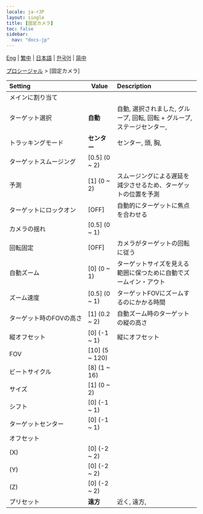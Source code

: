 ```yaml
---
locale: ja-rJP
layout: single
title: [固定カメラ]
toc: false
sidebar:
  nav: "docs-jp"
---
```

[Eng](/dancexr/menu/2025.4/motion/fixed_camera) | [繁中](/tw/dancexr/menu/2025.4/motion/fixed_camera) | [日本語](/jp/dancexr/menu/2025.4/motion/fixed_camera) | [한국어](/kr/dancexr/menu/2025.4/motion/fixed_camera) | [简中](/zh/dancexr/menu/2025.4/motion/fixed_camera)

[プロシージャル](../menu#プロシージャル) > [固定カメラ]



| Setting | Value | Description |
| :--- | --- | :--- |
|<nobr>メインに割り当て</nobr>|| 
|<nobr>ターゲット選択</nobr>| **自動** | 自動, 選択されました, グループ, 回転, 回転 + グループ, ステージセンター,  |
|<nobr>トラッキングモード</nobr>| **センター** | センター, 頭, 胸,  |
|<nobr>ターゲットスムージング</nobr>| [0.5] (0 ~ 2) | 
|<nobr>予測</nobr>| [1] (0 ~ 2) | スムージングによる遅延を減少させるため、ターゲットの位置を予測
|<nobr>ターゲットにロックオン</nobr>| [OFF] | 自動的にターゲットに焦点を合わせる
|<nobr>カメラの揺れ</nobr>| [0.5] (0 ~ 1) | 
|<nobr>回転固定</nobr>| [OFF] | カメラがターゲットの回転に従う
|<nobr>自動ズーム</nobr>| [0] (0 ~ 1) | ターゲットサイズを見える範囲に保つために自動でズームイン・アウト
|<nobr>ズーム速度</nobr>| [0.5] (0 ~ 1) | ターゲットFOVにズームするのにかかる時間
|<nobr>ターゲット時のFOVの高さ</nobr>| [1] (0.2 ~ 2) | 自動ズーム時のターゲットの縦の高さ
|<nobr>縦オフセット</nobr>| [0] (-1 ~ 1) | 縦にオフセット
|<nobr>FOV</nobr>| [10] (5 ~ 120) | 
|<nobr>ビートサイクル</nobr>| [8] (1 ~ 16) | 
|<nobr>サイズ</nobr>| [1] (0 ~ 2) | 
|<nobr>シフト</nobr>| [0] (-1 ~ 1) | 
|<nobr>ターゲットセンター</nobr>| [0] (-1 ~ 1) | 
|<nobr>オフセット</nobr>|| 
|<nobr>(X)</nobr>| [0] (-2 ~ 2) | 
|<nobr>(Y)</nobr>| [0] (-2 ~ 2) | 
|<nobr>(Z)</nobr>| [0] (-2 ~ 2) | 
|<nobr>プリセット</nobr>| **遠方** | 近く, 遠方,  |
